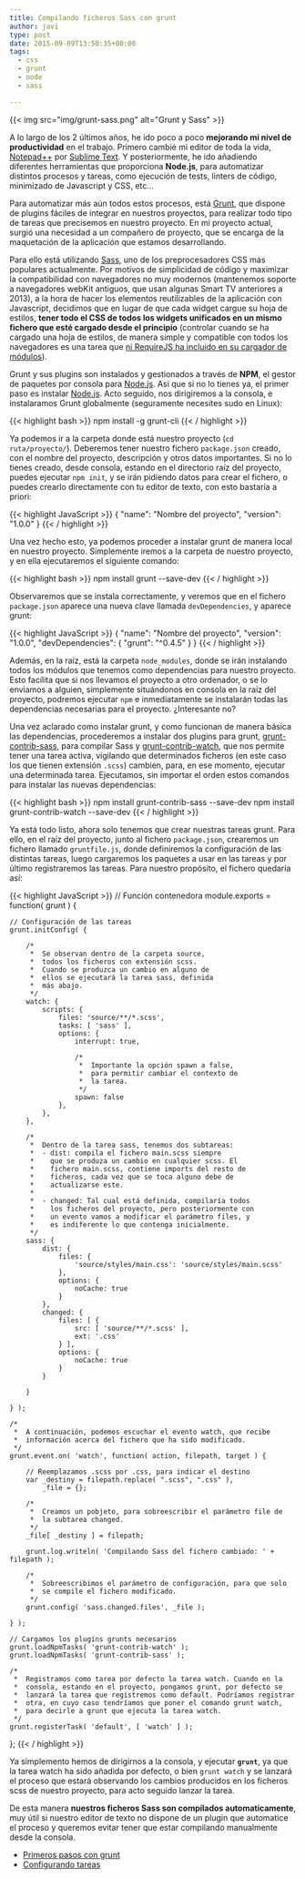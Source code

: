 ```yaml
---
title: Compilando ficheros Sass con grunt
author: javi
type: post
date: 2015-09-09T13:50:35+00:00
tags:
  - css
  - grunt
  - node
  - sass

---
```


{{< img src="img/grunt-sass.png" alt="Grunt y Sass" >}}

A lo largo de los 2 últimos años, he ido poco a poco **mejorando mi nivel de productividad** en el trabajo. Primero cambié mi editor de toda la vida, [Notepad++][1] por [Sublime Text][2]. Y posteriormente, he ido añadiendo diferentes herramientas que proporciona **Node.js**, para automatizar distintos procesos y tareas, como ejecución de tests, linters de código, minimizado de Javascript y CSS, etc&#8230;

Para automatizar más aún todos estos procesos, está [Grunt][3], que dispone de plugins fáciles de integrar en nuestros proyectos, para realizar todo tipo de tareas que precisemos en nuestro proyecto. En mi proyecto actual, surgió una necesidad a un compañero de proyecto, que se encarga de la maquetación de la aplicación que estamos desarrollando.

Para ello está utilizando [Sass][4], uno de los preprocesadores CSS más populares actualmente. Por motivos de simplicidad de código y maximizar la compatibilidad con navegadores no muy modernos (mantenemos soporte a navegadores webKit antiguos, que usan algunas Smart TV anteriores a 2013), a la hora de hacer los elementos reutilizables de la aplicación con Javascript, decidimos que en lugar de que cada widget cargue su hoja de estilos, **tener todo el CSS de todos los widgets unificados en un mismo fichero que esté cargado desde el principio** (controlar cuando se ha cargado una hoja de estilos, de manera simple y compatible con todos los navegadores es una tarea que [ni RequireJS ha incluido en su cargador de módulos][5]).

Grunt y sus plugins son instalados y gestionados a través de **NPM**, el gestor de paquetes por consola para [Node.js][6]. Asi que si no lo tienes ya, el primer paso es instalar [Node.js][7]. Acto seguido, nos dirigiremos a la consola, e instalaramos Grunt globalmente (seguramente necesites sudo en Linux):

{{< highlight bash >}}
npm install -g grunt-cli
{{< / highlight >}}

Ya podemos ir a la carpeta donde está nuestro proyecto (`cd ruta/proyecto/`). Deberemos tener nuestro fichero `package.json` creado, con el nombre del proyecto, descripción y otros datos importantes. Si no lo tienes creado, desde consola, estando en el directorio raíz del proyecto, puedes ejecutar `npm init`, y se irán pidiendo datos para crear el fichero, o puedes crearlo directamente con tu editor de texto, con esto bastaría a priori:

{{< highlight JavaScript >}}
{
  "name": "Nombre del proyecto",
  "version": "1.0.0"
}
{{< / highlight >}}

Una vez hecho esto, ya podemos proceder a instalar grunt de manera local en nuestro proyecto. Simplemente iremos a la carpeta de nuestro proyecto, y en ella ejecutaremos el siguiente comando:

{{< highlight bash >}}
npm install grunt --save-dev
{{< / highlight >}}

Observaremos que se instala correctamente, y veremos que en el fichero `package.json` aparece una nueva clave llamada `devDependencies`, y aparece grunt:

{{< highlight JavaScript >}}
{
  "name": "Nombre del proyecto",
  "version": "1.0.0",
  "devDependencies": {
    "grunt": "^0.4.5"
  }
}
{{< / highlight >}}

Además, en la raíz, está la carpeta `node_modules`, donde se irán instalando todos los módulos que tenemos como dependencias para nuestro proyecto. Esto facilita que si nos llevamos el proyecto a otro ordenador, o se lo enviamos a alguien, simplemente situándonos en consola en la raíz del proyecto, podremos ejecutar `npm` e inmediatamente se instalarán todas las dependencias necesarias para el proyecto. ¿Interesante no?

Una vez aclarado como instalar grunt, y como funcionan de manera básica las dependencias, procederemos a instalar dos plugins para grunt, [grunt-contrib-sass][8], para compilar Sass y [grunt-contrib-watch][9], que nos permite tener una tarea activa, vigilando que determinados ficheros (en este caso los que tienen extensión `.scss`) cambien, para, en ese momento, ejecutar una determinada tarea. Ejecutamos, sin importar el orden estos comandos para instalar las nuevas dependencias:

{{< highlight bash >}}
npm install grunt-contrib-sass --save-dev
npm install grunt-contrib-watch --save-dev
{{< / highlight >}}

Ya está todo listo, ahora solo tenemos que crear nuestras tareas grunt. Para ello, en el raíz del proyecto, junto al fichero `package.json`, crearemos un fichero llamado `gruntfile.js`, donde definiremos la configuración de las distintas tareas, luego cargaremos los paquetes a usar en las tareas y por último registraremos las tareas. Para nuestro propósito, el fichero quedaría así:</code>

{{< highlight JavaScript >}}
// Función contenedora
module.exports = function( grunt ) {

    // Configuración de las tareas
    grunt.initConfig( {

        /*
         *  Se observan dentro de la carpeta source,
         *  todos los ficheros con extensión scss.
         *  Cuando se produzca un cambio en alguno de
         *  ellos se ejecutará la tarea sass, definida
         *  más abajo.
         */
        watch: {
            scripts: {
                files: 'source/**/*.scss',
                tasks: [ 'sass' ],
                options: {
                    interrupt: true,

                    /*
                     *  Importante la opción spawn a false,
                     *  para permitir cambiar el contexto de
                     *  la tarea.
                     */
                    spawn: false
                },
            },
        },

        /*
         *  Dentro de la tarea sass, tenemos dos subtareas:
         *  - dist: compila el fichero main.scss siempre
         *    que se produza un cambio en cualquier scss. El
         *    fichero main.scss, contiene imports del resto de
         *    ficheros, cada vez que se toca alguno debe de
         *    actualizarse este.
         *    
         *  - changed: Tal cual está definida, compilaría todos
         *    los ficheros del proyecto, pero posteriormente con
         *    un evento vamos a modificar el parámetro files, y
         *    es indiferente lo que contenga inicialmente.
         */
        sass: {
            dist: {
                files: {
                    'source/styles/main.css': 'source/styles/main.scss'
                },
                options: {
                    noCache: true
                }
            },
            changed: {
                files: [ {
                    src: [ 'source/**/*.scss' ],
                    ext: '.css'
                } ],
                options: {
                    noCache: true
                }
            }

        }

    } );

    /*
     *  A continuación, podemos escuchar el evento watch, que recibe
     *  información acerca del fichero que ha sido modificado.
     */
    grunt.event.on( 'watch', function( action, filepath, target ) {

        // Reemplazamos .scss por .css, para indicar el destino
        var _destiny = filepath.replace( ".scss", ".css" ),
            _file = {};

        /*
         *  Creamos un pobjeto, para sobreescribir el parámetro file de
         *  la subtarea changed.
         */
        _file[ _destiny ] = filepath;

        grunt.log.writeln( 'Compilando Sass del fichero cambiado: ' + filepath );

        /*
         *  Sobreescribimos el parámetro de configuración, para que solo
         *  se compile el fichero modificado.
         */
        grunt.config( 'sass.changed.files', _file );

    } );

    // Cargamos los plugins grunts necesarios
    grunt.loadNpmTasks( 'grunt-contrib-watch' );
    grunt.loadNpmTasks( 'grunt-contrib-sass' );

    /*
     *  Registramos como tarea por defecto la tarea watch. Cuando en la
     *  consola, estando en el proyecto, pongamos grunt, por defecto se
     *  lanzará la tarea que registremos como default. Podríamos registrar
     *  otra, en cuyo caso tendríamos que poner el comando grunt watch,
     *  para decirle a grunt que ejecuta la tarea watch.
     */
    grunt.registerTask( 'default', [ 'watch' ] );

};
{{< / highlight >}}

Ya simplemento hemos de dirigirnos a la consola, y ejecutar **`grunt`**, ya que la tarea watch ha sido añadida por defecto, o bien `grunt watch` y se lanzará el proceso que estará observando los cambios producidos en los ficheros scss de nuestro proyecto, para acto seguido lanzar la tarea.

De esta manera **nuestros ficheros Sass son compilados automaticamente**, muy útil si nuestro editor de texto no dispone de un plugin que automatice el proceso y queremos evitar tener que estar compilando manualmente desde la consola.

* [Primeros pasos con grunt][10]
* [Configurando tareas][11]

 [1]: https://notepad-plus-plus.org/
 [2]: http://www.sublimetext.com/
 [3]: http://gruntjs.com/
 [4]: http://sass-lang.com/
 [5]: http://requirejs.org/docs/faq-advanced.html#css
 [6]: https://nodejs.org/
 [7]: https://nodejs.org/en/download/
 [8]: https://github.com/gruntjs/grunt-contrib-sass
 [9]: https://github.com/gruntjs/grunt-contrib-watch
 [10]: http://gruntjs.com/getting-started
 [11]: http://gruntjs.com/configuring-tasks
